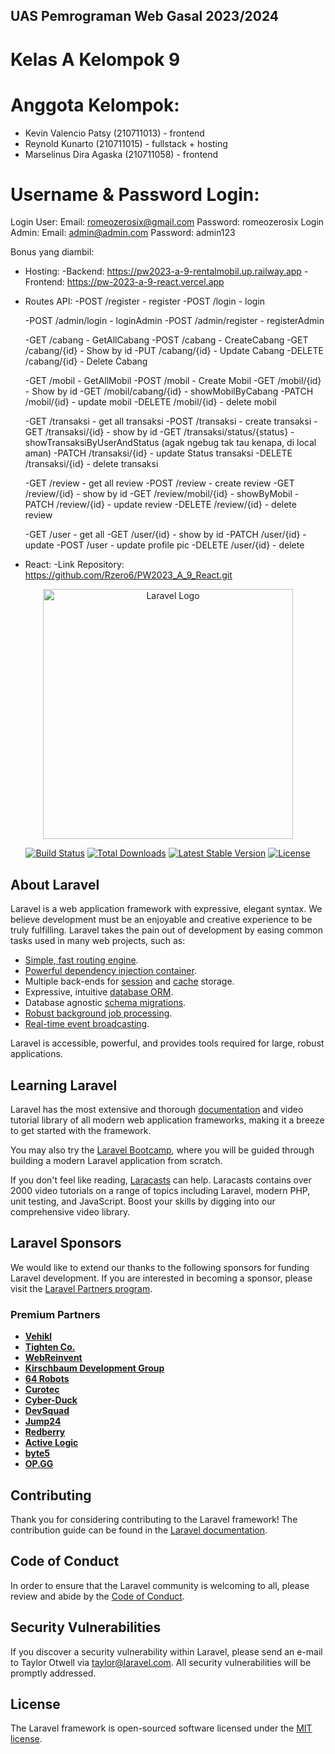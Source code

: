 ## UAS Pemrograman Web Gasal 2023/2024

# Kelas A Kelompok 9

# Anggota Kelompok:

- Kevin Valencio Patsy (210711013) - frontend
- Reynold Kunarto (210711015) - fullstack + hosting
- Marselinus Dira Agaska (210711058) - frontend

# Username & Password Login:
Login User:
Email:  romeozerosix@gmail.com
Password: romeozerosix
Login Admin:
Email:  admin@admin.com
Password: admin123

Bonus yang diambil:
- Hosting:
    -Backend: https://pw2023-a-9-rentalmobil.up.railway.app
    -Frontend: https://pw-2023-a-9-react.vercel.app
- Routes API:
    -POST /register - register
    -POST /login - login

    -POST /admin/login - loginAdmin
    -POST /admin/register - registerAdmin

    -GET /cabang - GetAllCabang
    -POST /cabang - CreateCabang
    -GET /cabang/{id} - Show by id
    -PUT /cabang/{id} - Update Cabang
    -DELETE /cabang/{id} - Delete Cabang

    -GET /mobil - GetAllMobil
    -POST /mobil - Create Mobil
    -GET /mobil/{id} - Show by id
    -GET /mobil/cabang/{id} - showMobilByCabang
    -PATCH /mobil/{id} - update mobil
    -DELETE /mobil/{id} - delete mobil

    -GET /transaksi - get all transaksi
    -POST /transaksi - create transaksi
    -GET /transaksi/{id} - show by id
    -GET /transaksi/status/{status} - showTransaksiByUserAndStatus (agak ngebug tak tau kenapa, di local aman)
    -PATCH /transaksi/{id} - update Status transaksi
    -DELETE /transaksi/{id} - delete transaksi

    -GET /review - get all review
    -POST /review - create review
    -GET /review/{id} - show by id
    -GET /review/mobil/{id} - showByMobil
    -PATCH /review/{id} - update review
    -DELETE /review/{id} - delete review

    -GET /user - get all
    -GET /user/{id} - show by id
    -PATCH /user/{id} - update
    -POST /user - update profile pic
    -DELETE /user/{id} - delete
- React:
   -Link Repository: https://github.com/Rzero6/PW2023_A_9_React.git

  

<p align="center"><a href="https://laravel.com" target="_blank"><img src="https://raw.githubusercontent.com/laravel/art/master/logo-lockup/5%20SVG/2%20CMYK/1%20Full%20Color/laravel-logolockup-cmyk-red.svg" width="400" alt="Laravel Logo"></a></p>

<p align="center">
<a href="https://github.com/laravel/framework/actions"><img src="https://github.com/laravel/framework/workflows/tests/badge.svg" alt="Build Status"></a>
<a href="https://packagist.org/packages/laravel/framework"><img src="https://img.shields.io/packagist/dt/laravel/framework" alt="Total Downloads"></a>
<a href="https://packagist.org/packages/laravel/framework"><img src="https://img.shields.io/packagist/v/laravel/framework" alt="Latest Stable Version"></a>
<a href="https://packagist.org/packages/laravel/framework"><img src="https://img.shields.io/packagist/l/laravel/framework" alt="License"></a>
</p>

## About Laravel

Laravel is a web application framework with expressive, elegant syntax. We believe development must be an enjoyable and creative experience to be truly fulfilling. Laravel takes the pain out of development by easing common tasks used in many web projects, such as:

- [Simple, fast routing engine](https://laravel.com/docs/routing).
- [Powerful dependency injection container](https://laravel.com/docs/container).
- Multiple back-ends for [session](https://laravel.com/docs/session) and [cache](https://laravel.com/docs/cache) storage.
- Expressive, intuitive [database ORM](https://laravel.com/docs/eloquent).
- Database agnostic [schema migrations](https://laravel.com/docs/migrations).
- [Robust background job processing](https://laravel.com/docs/queues).
- [Real-time event broadcasting](https://laravel.com/docs/broadcasting).

Laravel is accessible, powerful, and provides tools required for large, robust applications.

## Learning Laravel

Laravel has the most extensive and thorough [documentation](https://laravel.com/docs) and video tutorial library of all modern web application frameworks, making it a breeze to get started with the framework.

You may also try the [Laravel Bootcamp](https://bootcamp.laravel.com), where you will be guided through building a modern Laravel application from scratch.

If you don't feel like reading, [Laracasts](https://laracasts.com) can help. Laracasts contains over 2000 video tutorials on a range of topics including Laravel, modern PHP, unit testing, and JavaScript. Boost your skills by digging into our comprehensive video library.

## Laravel Sponsors

We would like to extend our thanks to the following sponsors for funding Laravel development. If you are interested in becoming a sponsor, please visit the [Laravel Partners program](https://partners.laravel.com).

### Premium Partners

- **[Vehikl](https://vehikl.com/)**
- **[Tighten Co.](https://tighten.co)**
- **[WebReinvent](https://webreinvent.com/)**
- **[Kirschbaum Development Group](https://kirschbaumdevelopment.com)**
- **[64 Robots](https://64robots.com)**
- **[Curotec](https://www.curotec.com/services/technologies/laravel/)**
- **[Cyber-Duck](https://cyber-duck.co.uk)**
- **[DevSquad](https://devsquad.com/hire-laravel-developers)**
- **[Jump24](https://jump24.co.uk)**
- **[Redberry](https://redberry.international/laravel/)**
- **[Active Logic](https://activelogic.com)**
- **[byte5](https://byte5.de)**
- **[OP.GG](https://op.gg)**

## Contributing

Thank you for considering contributing to the Laravel framework! The contribution guide can be found in the [Laravel documentation](https://laravel.com/docs/contributions).

## Code of Conduct

In order to ensure that the Laravel community is welcoming to all, please review and abide by the [Code of Conduct](https://laravel.com/docs/contributions#code-of-conduct).

## Security Vulnerabilities

If you discover a security vulnerability within Laravel, please send an e-mail to Taylor Otwell via [taylor@laravel.com](mailto:taylor@laravel.com). All security vulnerabilities will be promptly addressed.

## License

The Laravel framework is open-sourced software licensed under the [MIT license](https://opensource.org/licenses/MIT).
